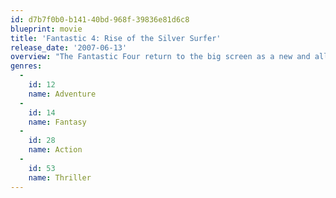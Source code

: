 ```yaml
---
id: d7b7f0b0-b141-40bd-968f-39836e81d6c8
blueprint: movie
title: 'Fantastic 4: Rise of the Silver Surfer'
release_date: '2007-06-13'
overview: "The Fantastic Four return to the big screen as a new and all powerful enemy threatens the Earth. The seemingly unstoppable 'Silver Surfer', but all is not what it seems and there are old and new enemies that pose a greater threat than the intrepid superheroes realize."
genres:
  -
    id: 12
    name: Adventure
  -
    id: 14
    name: Fantasy
  -
    id: 28
    name: Action
  -
    id: 53
    name: Thriller
---
```

